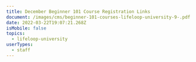 ```yaml
---
title: December Beginner 101 Course Registration Links
document: /images/cms/beginner-101-courses-lifeloop-university-9-.pdf
date: 2022-03-22T19:07:21.268Z
isMobile: false
topics:
  - lifeloop-university
userTypes:
  - staff
---
```

